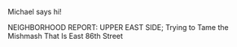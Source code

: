 Michael says hi!

NEIGHBORHOOD REPORT: UPPER EAST SIDE; Trying to Tame the Mishmash That Is East 86th Street
